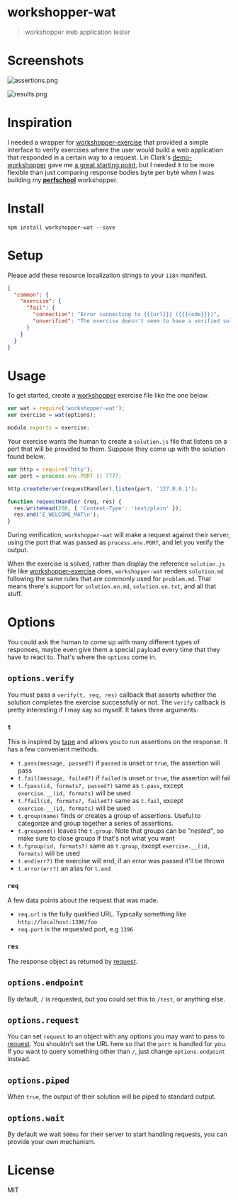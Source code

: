 # workshopper-wat

> workshopper web application tester

# Screenshots

![assertions.png][8]

![results.png][9]

# Inspiration

I needed a wrapper for [workshopper-exercise][1] that provided a simple interface to verify exercises where the user would build a web application that responded in a certain way to a request. Lin Clark's [demo-workshopper][2] gave me [a great starting point][3], but I needed it to be more flexible than just comparing response bodies byte per byte when I was building my [**perfschool**][6] workshopper.

# Install

```shell
npm install workshopper-wat --save
```

# Setup

Please add these resource localization strings to your `i18n` manifest.

```json
{
  "common": {
    "exercise": {
      "fail": {
        "connection": "Error connecting to {{{url}}} ({{{code}}})",
        "unverified": "The exercise doesn't seem to have a verified solution!"
      }
    }
  }
}
```

# Usage

To get started, create a [workshopper][4] exercise file like the one below.

```js
var wat = require('workshopper-wat');
var exercise = wat(options);

module.exports = exercise;
```

Your exercise wants the human to create a `solution.js` file that listens on a port that will be provided to them. Suppose they come up with the solution found below.

```js
var http = require('http');
var port = process.env.PORT || 7777;

http.createServer(requestHandler).listen(port, '127.0.0.1');

function requestHandler (req, res) {
  res.writeHead(200, { 'Content-Type': 'text/plain' });
  res.end('E_WELCOME_MAT\n');
}
```

During verification, `workshopper-wat` will make a request against their server, using the port that was passed as `process.env.PORT`, and let you verify the output.

When the exercise is solved, rather than display the reference `solution.js` file like [workshopper-exercise][1] does, `workshopper-wat` renders `solution.md` following the same rules that are commonly used for `problem.md`. That means there's support for `solution.en.md`, `solution.en.txt`, and all that stuff.

# Options

You could ask the human to come up with many different types of responses, maybe even give them a special payload every time that they have to react to. That's where the `options` come in.

## `options.verify`

You must pass a `verify(t, req, res)` callback that asserts whether the solution completes the exercise successfully or not. The `verify` callback is pretty interesting if I may say so myself. It takes three arguments:

### `t`

This is inspired by [tape][7] and allows you to run assertions on the response. It has a few convenient methods.

- `t.pass(message, passed?)` if `passed` is unset or `true`, the assertion will pass
- `t.fail(message, failed?)` if `failed` is unset or `true`, the assertion will fail
- `t.fpass(id, formats?, passed?)` same as `t.pass`, except `exercise.__(id, formats)` will be used
- `t.ffail(id, formats?, failed?)` same as `t.fail`, except `exercise.__(id, formats)` will be used
- `t.group(name)` finds or creates a group of assertions. Useful to categorize and group together a series of assertions.
- `t.groupend()` leaves the `t.group`. Note that groups can be _"nested"_, so make sure to close groups if that's not what you want
- `t.fgroup(id, formats?)` same as `t.group`, except `exercise.__(id, formats)` will be used
- `t.end(err?)` the exercise will end, if an error was passed it'll be thrown
- `t.error(err?)` an alias for `t.end`

### `req`

A few data points about the request that was made.

- `req.url` is the fully qualified URL. Typically something like `http://localhost:1396/foo`
- `req.port` is the requested port, e.g `1396`

### `res`

The response object as returned by [request][5].

## `options.endpoint`

By default, `/` is requested, but you could set this to `/test`, or anything else.

## `options.request`

You can set `request` to an object with any options you may want to pass to [request][5]. You shouldn't set the URL here so that the `port` is handled for you. If you want to query something other than `/`, just change `options.endpoint` instead.

## `options.piped`

When `true`, the output of their solution will be piped to standard output.

## `options.wait`

By default we wait `500ms` for their server to start handling requests, you can provide your own mechanism.

# License

MIT

[1]: https://github.com/workshopper/workshopper-exercise
[2]: https://github.com/linclark/demo-workshopper
[3]: https://github.com/linclark/demo-workshopper/blob/master/exercises/test_exercise/exercise.js
[4]: https://github.com/workshopper/workshopper
[5]: https://github.com/request/request
[6]: https://github.com/bevacqua/perfschool
[7]: https://github.com/substack/tape
[8]: https://github.com/bevacqua/workshopper-wat/blob/master/resources/assertions.png
[9]: https://github.com/bevacqua/workshopper-wat/blob/master/resources/results.png
